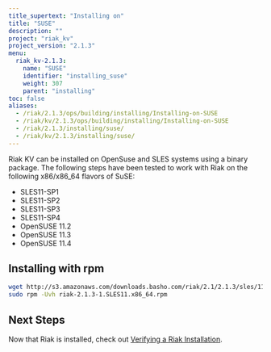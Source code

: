```yaml
---
title_supertext: "Installing on"
title: "SUSE"
description: ""
project: "riak_kv"
project_version: "2.1.3"
menu:
  riak_kv-2.1.3:
    name: "SUSE"
    identifier: "installing_suse"
    weight: 307
    parent: "installing"
toc: false
aliases:
  - /riak/2.1.3/ops/building/installing/Installing-on-SUSE
  - /riak/kv/2.1.3/ops/building/installing/Installing-on-SUSE
  - /riak/2.1.3/installing/suse/
  - /riak/kv/2.1.3/installing/suse/
---
```


[install verify]: /riak/kv/2.1.3/setup/installing/verify

Riak KV can be installed on OpenSuse and SLES systems using a binary package. The following steps have been tested to work with Riak on
the following x86/x86_64 flavors of SuSE:

* SLES11-SP1
* SLES11-SP2
* SLES11-SP3
* SLES11-SP4
* OpenSUSE 11.2
* OpenSUSE 11.3
* OpenSUSE 11.4

## Installing with rpm

```bash
wget http://s3.amazonaws.com/downloads.basho.com/riak/2.1/2.1.3/sles/11/riak-2.1.3-1.SLES11.x86_64.rpm
sudo rpm -Uvh riak-2.1.3-1.SLES11.x86_64.rpm
```

## Next Steps

Now that Riak is installed, check out [Verifying a Riak Installation][install verify].
